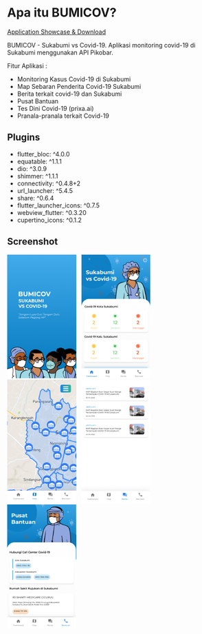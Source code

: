 # Apa itu BUMICOV?

 [Application Showcase & Download](https://adamnain.github.io/bumicov)


BUMICOV - Sukabumi vs Covid-19. Aplikasi monitoring covid-19 di Sukabumi menggunakan API Pikobar.

Fitur Aplikasi :
- Monitoring Kasus Covid-19 di Sukabumi
- Map Sebaran Penderita Covid-19 Sukabumi
- Berita terkait covid-19 dan Sukabumi
- Pusat Bantuan
- Tes Dini Covid-19 (prixa.ai)
- Pranala-pranala terkait Covid-19

## Plugins

- flutter_bloc: ^4.0.0
- equatable: ^1.1.1
- dio: ^3.0.9
- shimmer: ^1.1.1
- connectivity: ^0.4.8+2
- url_launcher: ^5.4.5
- share: ^0.6.4
- flutter_launcher_icons: ^0.7.5
- webview_flutter: ^0.3.20
- cupertino_icons: ^0.1.2

## Screenshot
<img src="https://github.com/adamnain/bumicov/blob/master/ss/screen-1.jpg" width="32%">&nbsp;&nbsp;
<img src="https://github.com/adamnain/bumicov/blob/master/ss/screen-2.jpg" width="32%">&nbsp;&nbsp;
<img src="https://github.com/adamnain/bumicov/blob/master/ss/screen-3.jpg" width="32%">&nbsp;&nbsp;
<img src="https://github.com/adamnain/bumicov/blob/master/ss/screen-4.jpg" width="32%">&nbsp;&nbsp;
<img src="https://github.com/adamnain/bumicov/blob/master/ss/screen-5.jpg" width="32%">&nbsp;&nbsp;
